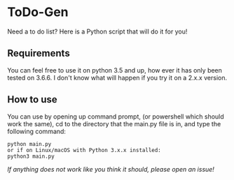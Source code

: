 # ToDo-Gen
Need a to do list?  Here is a Python script that will do it for you!  

## Requirements  
You can feel free to use it on python 3.5 and up, how ever it has only been tested on 3.6.6.  I don't know what will happen if you try it on a 2.x.x version.  

## How to use
You can use by opening up command prompt, (or powershell which should work the same), cd to the directory that the main.py file is in, and type the following command:
```
python main.py
or if on Linux/macOS with Python 3.x.x installed:
python3 main.py
```

*If anything does not work like you think it should, please open an issue!*  
